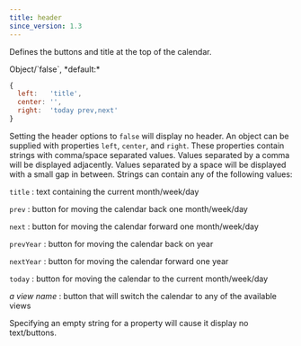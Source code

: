 ```yaml
---
title: header
since_version: 1.3
---
```


Defines the buttons and title at the top of the calendar.

<div class='spec' markdown='1'>
Object/`false`, *default:*

```js
{
  left:   'title',
  center: '',
  right:  'today prev,next'
}
```
</div>

Setting the header options to `false` will display no header. An object can be supplied with properties `left`, `center`, and `right`. These properties contain strings with comma/space separated values. Values separated by a comma will be displayed adjacently. Values separated by a space will be displayed with a small gap in between. Strings can contain any of the following values:

`title`
:   text containing the current month/week/day

`prev`
:   button for moving the calendar back one month/week/day

`next`
:   button for moving the calendar forward one month/week/day

`prevYear`
:   button for moving the calendar back on year

`nextYear`
:   button for moving the calendar forward one year

`today`
:   button for moving the calendar to the current month/week/day

*a view name*
:   button that will switch the calendar to any of the available views


Specifying an empty string for a property will cause it display no text/buttons.
